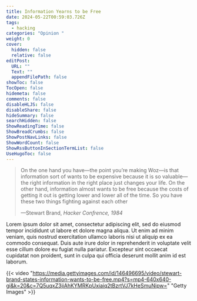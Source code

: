 ```yaml
---
title: Information Yearns to be Free
date: 2024-05-22T00:59:03.726Z
tags:
  - hacking
categories: "Opinion "
weight: 0
cover:
  hidden: false
  relative: false
editPost:
  URL: ""
  Text: ""
  appendFilePath: false
showToc: false
TocOpen: false
hidemeta: false
comments: false
disableHLJS: false
disableShare: false
hideSummary: false
searchHidden: false
ShowReadingTime: false
ShowBreadCrumbs: false
ShowPostNavLinks: false
ShowWordCount: false
ShowRssButtonInSectionTermList: false
UseHugoToc: false
---
```

<blockquote cite="https://www.gettyimages.in/detail/video/at-the-first-hackers-conference-in-1984-steve-wozniak-and-news-footage/146496695">
  <p>On the one hand you have—the point you’re making Woz—is that information sort of wants to be expensive because it is so valuable—the right information in the right place just changes your life. On the other hand, information almost wants to be free because the costs of getting it out is getting lower and lower all of the time. So you have these two things fighting against each other</p>
  <footer>—Stewart Brand, <cite>Hacker Confrence, 1984</cite></footer>
</blockquote>

Lorem ipsum dolor sit amet, consectetur adipiscing elit, sed do eiusmod tempor incididunt ut labore et dolore magna aliqua. Ut enim ad minim veniam, quis nostrud exercitation ullamco laboris nisi ut aliquip ex ea commodo consequat. Duis aute irure dolor in reprehenderit in voluptate velit esse cillum dolore eu fugiat nulla pariatur. Excepteur sint occaecat cupidatat non proident, sunt in culpa qui officia deserunt mollit anim id est laborum.

{{< video "https://media.gettyimages.com/id/146496695/video/stewart-brand-states-information-wants-to-be-free.mp4?s=mp4-640x640-gi&k=20&c=7Q5uqxZ3jiAhKYMRKpUxiaiq2tBzrtVJ7kHeSmuNipw=" "Getty Images" >}}